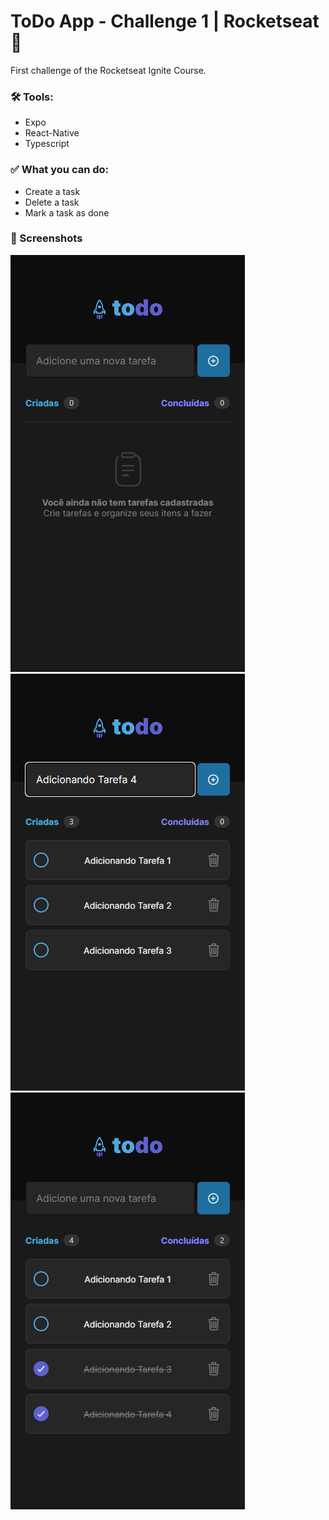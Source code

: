 # ToDo App - Challenge 1 | Rocketseat :rocket:

First challenge of the Rocketseat Ignite Course.

### :hammer_and_wrench: Tools:

- Expo
- React-Native
- Typescript

### :white_check_mark: What you can do:

- Create a task
- Delete a task
- Mark a task as done

### :iphone: Screenshots

![noTasks](./src/assets/screenshots/noTasks.png) 
![addTask](./src/assets/screenshots/addTask.png) 
![taskDone](./src/assets/screenshots/taskDone.png)

